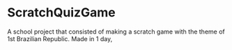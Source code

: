 # ScratchQuizGame
A school project that consisted of making a scratch game with the theme of 1st Brazilian Republic. Made in 1 day,

